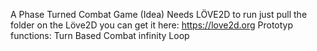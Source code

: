 A Phase Turned Combat Game (Idea) Needs LÖVE2D to run just pull the folder on the Löve2D you can get it here: https://love2d.org
Prototyp functions:
Turn Based Combat infinity Loop
